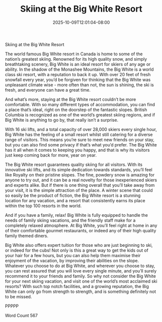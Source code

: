 ﻿---
title: "Skiing at the Big White Resort"
date: 2025-10-09T12:01:04-08:00
description: "Text Tips for Web Success"
featured_image: "/images/Text.jpg"
tags: ["Text"]
---

Skiing at the Big White Resort

The world famous Big White resort in Canada is home to some of the nation’s greatest skiing.  Renowned for its high quality snow, and simply breathtaking scenery, Big White is an ideal resort for skiers of any age or ability.  In the shadow of the Monashee Mountains, the Big White is a world class ski resort, with a reputation to back it up.  With over 20 feet of fresh snowfall every year, you’d be forgiven for thinking that the Big White was unpleasant climate wise - more often than not, the sun is shining, the ski is fresh, and everyone can have a great time.

And what’s more, staying at the Big White resort couldn’t be more comfortable.  With so many different types of accommodation, you can find a place that’s ideal, right on the doorstep of the fantastic slopes.  British Columbia is recognized as one of the world’s greatest skiing regions, and if Big White is anything to go by, that really isn’t a surprise.

With 16 ski lifts, and a total capacity of over 28,000 skiers every single hour, Big White has the feeling of a small resort whilst still catering for a diverse range of visitors.  This means you’re sure to meet new friends on your stay, but you can also find some privacy if that’s what you’d prefer.  The Big White has it all when it comes to keeping you happy, and that is why its visitors just keep coming back for more, year on year.

The Big White resort guarantees quality skiing for all visitors.  With its innovative ski lifts, and its simple dedication towards standards, you’ll feel like Royalty on their pristine slopes.  The fine, powdery snow is amazing for anyone to try out, and it can be a real novelty for those inexperienced skiers and experts alike.  But if there is one thing overall that you’ll take away from your visit, it is the simple attraction of the place.  A winter scene that could so easily be the product of fiction, the Big White resort is a stunning location for any vacation, and a resort that consistently earns its place within the top 100 resorts in the world. 

And if you have a family, relax!  Big White is fully equipped to handle the needs of family skiing vacations, and the friendly staff make for a completely relaxed atmosphere.  At Big White, you’ll feel right at home in any of their comfortable gourmet restaurants, or indeed any of their high quality family themed diners.

Big White also offers expert tuition for those who are just beginning to ski, or indeed for the cubs!  Not only is this a great way to get the kids out of your hair for a few hours, but you can also help them maximise their enjoyment of the vacation, by improving their abilities on the slope.  Whatever you choose to do at Big White, and wherever you choose to stay, you can rest assured that you will love every single minute, and you’ll surely recommend it to your friends and family.  So why not consider the Big White for your next skiing vacation, and visit one of the world’s most acclaimed ski resorts?  With such top notch facilities, and a growing reputation, the Big White can only go from strength to strength, and is something definitely not to be missed.

PPPPP

Word Count 567

